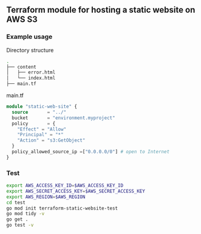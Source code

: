 ## Terraform module for hosting a static website on AWS S3
### Example usage

Directory structure
```bash
.
├── content
│   ├── error.html
│   └── index.html
├── main.tf
```
main.tf
```terraform
module "static-web-site" {
  source       = "../"
  bucket       = "environment.myproject"
  policy       = {
    "Effect" = "Allow"
    "Principal" = "*"
    "Action" = "s3:GetObject"
  }
  policy_allowed_source_ip =["0.0.0.0/0"] # open to Internet
}
```
### Test
```bash
export AWS_ACCESS_KEY_ID=$AWS_ACCESS_KEY_ID
export AWS_SECRET_ACCESS_KEY=$AWS_SECRET_ACCESS_KEY
export AWS_REGION=$AWS_REGION
cd test
go mod init terraform-static-website-test
go mod tidy -v
go get .
go test -v
```